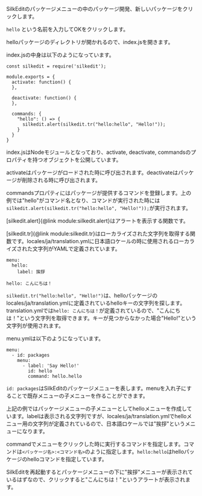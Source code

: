 SilkEditのパッケージメニューの中のパッケージ開発、新しいパッケージをクリックします。

```hello``` という名前を入力してOKをクリックします。

helloパッケージのディレクトリが開かれるので、index.jsを開きます。

index.jsの中身は以下のようになっています。

```
const silkedit = require('silkedit');

module.exports = {
  activate: function() {
  },

  deactivate: function() {
  },

  commands: {
    "hello": () => {
      silkedit.alert(silkedit.tr("hello:hello", "Hello!"));
    }
  }
}
```

index.jsはNodeモジュールとなっており、activate, deactivate, commandsのプロパティを持つオブジェクトを公開しています。

activateはパッケージがロードされた時に呼び出されます。deactivateはパッケージが削除される時に呼び出されます。

commandsプロパティにはパッケージが提供するコマンドを登録します。上の例では"hello"がコマンド名となり、コマンドが実行された時には```silkedit.alert(silkedit.tr("hello:hello", "Hello!"));```が実行されます。

[silkedit.alert]{@link module:silkedit.alert}はアラートを表示する関数です。

[silkedit.tr]{@link module:silkedit.tr}はローカライズされた文字列を取得する関数です。locales/ja/translation.ymlに日本語ロケールの時に使用されるローカライズされた文字列がYAMLで定義されています。

```
menu:
  hello:
    label: 挨拶

hello: こんにちは！
```

```silkedit.tr("hello:hello", "Hello!")```は、helloパッケージのlocales/ja/translation.ymlに定義されているhelloキーの文字列を探します。translation.ymlでは```hello: こんにちは！```が定義されているので、"こんにちは！"という文字列を取得できます。キーが見つからなかった場合"Hello!"という文字列が使用されます。


menu.ymlは以下のようになっています。

```
menu:
  - id: packages
    menu:
      - label: 'Say Hello!'
        id: hello
        command: hello.hello
```

```id: packages```はSilkEditのパッケージメニューを表します。menuを入れ子にすることで既存メニューの子メニューを作ることができます。

上記の例ではパッケージメニューの子メニューとしてhelloメニューを作成しています。labelは表示される文字列ですが、locales/ja/translation.ymlでhelloメニュー用の文字列が定義されているので、日本語ロケールでは"挨拶"というメニューになります。

commandでメニューをクリックした時に実行するコマンドを指定します。コマンドは```<パッケージ名>:<コマンド名>```のように指定します。```hello:hello```はhelloパッケージのhelloコマンドを指定しています。

SilkEditを再起動するとパッケージメニューの下に"挨拶"メニューが表示されているはずなので、クリックすると"こんにちは！"というアラートが表示されます。